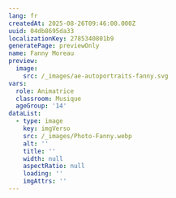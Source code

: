 ```yaml
---
lang: fr
createdAt: 2025-08-26T09:46:00.000Z
uuid: 04db8695da33
localizationKey: 2785340801b9
generatePage: previewOnly
name: Fanny Moreau
preview:
  image:
    src: /_images/ae-autoportraits-fanny.svg
vars:
  role: Animatrice
  classroom: Musique
  ageGroup: '14'
dataList:
  - type: image
    key: imgVerso
    src: /_images/Photo-Fanny.webp
    alt: ''
    title: ''
    width: null
    aspectRatio: null
    loading: ''
    imgAttrs: ''
---
```


